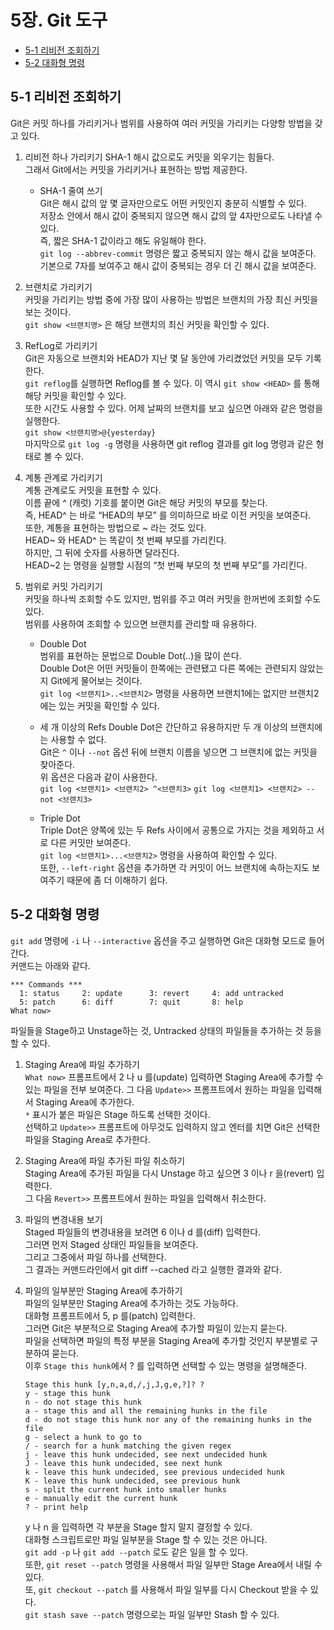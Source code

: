 # 5장. **Git 도구**

  * [5-1 리비전 조회하기](#5-1-리비전-조회하기)  
  * [5-2 대화형 명령](#5-2-대화형-명령)  

## 5-1 리비전 조회하기  
  Git은 커밋 하나를 가리키거나 범위를 사용하여 여러 커밋을 가리키는 다양항 방법을 갖고 있다.  
  
  1. 리비전 하나 가리키기
    SHA-1 해시 값으로도 커밋을 외우기는 힘들다.  
    그래서 Git에서는 커밋을 가리키거나 표현하는 방법 제공한다.  

      * SHA-1 줄여 쓰기  
        Git은 해시 값의 앞 몇 글자만으로도 어떤 커밋인지 충분히 식별할 수 있다.  
        저장소 안에서 해시 값이 중복되지 않으면 해시 값의 앞 4자만으로도 나타낼 수 있다.  
        즉, 짧은 SHA-1 값이라고 해도 유일해야 한다.  
        `git log --abbrev-commit` 명령은 짧고 중복되지 않는 해시 값을 보여준다.  
        기본으로 7자를 보여주고 해시 값이 중복되는 경우 더 긴 해시 값을 보여준다.  
        
  2. 브랜치로 가리키기  
    커밋을 가리키는 방법 중에 가장 많이 사용하는 방법은 브랜치의 가장 최신 커밋을 보는 것이다.  
    `git show <브랜치명>` 은 해당 브랜치의 최신 커밋을 확인할 수 있다.  

  3. RefLog로 가리키기  
    Git은 자동으로 브랜치와 HEAD가 지난 몇 달 동안에 가리켰었던 커밋을 모두 기록한다.  
    `git reflog`를 실행하면 Reflog를 볼 수 있다.
    이 역시 `git show <HEAD>` 를 통해 해당 커밋을 확인할 수 있다.  
    또한 시간도 사용할 수 있다. 어제 날짜의 브랜치를 보고 싶으면 아래와 같은 명령을 실행한다.  
    `git show <브랜치명>@{yesterday}`  
    마지막으로 `git log -g` 명령을 사용하면 git reflog 결과를 git log 명령과 같은 형태로 볼 수 있다.

  4. 계통 관계로 가리키기  
    계통 관계로도 커밋을 표현할 수 있다.  
    이름 끝에 ^ (캐럿) 기호를 붙이면 Git은 해당 커밋의 부모를 찾는다.  
    즉, HEAD^ 는 바로 “HEAD의 부모” 를 의미하므로 바로 이전 커밋을 보여준다.  
    또한, 계통을 표현하는 방법으로 ~ 라는 것도 있다.  
    HEAD~ 와 HEAD^ 는 똑같이 첫 번째 부모를 가리킨다.  
    하지만, 그 뒤에 숫자를 사용하면 달라진다.  
    HEAD~2 는 명령을 실행할 시점의 “첫 번째 부모의 첫 번째 부모”를 가리킨다.  

  5. 범위로 커밋 가리키기  
    커밋을 하나씩 조회할 수도 있지만, 범위를 주고 여러 커밋을 한꺼번에 조회할 수도 있다.  
    범위를 사용하여 조회할 수 있으면 브랜치를 관리할 때 유용하다.  
    
      * Double Dot  
      범위를 표현하는 문법으로 Double Dot(..)을 많이 쓴다.  
      Double Dot은 어떤 커밋들이 한쪽에는 관련됐고 다른 쪽에는 관련되지 않았는지 Git에게 물어보는 것이다.  
      `git log <브랜치1>..<브랜치2>` 명령을 사용하면 브랜치1에는 없지만 브랜치2에는 있는 커밋을 확인할 수 있다.  
      
      * 세 개 이상의 Refs
        Double Dot은 간단하고 유용하지만 두 개 이상의 브랜치에는 사용할 수 없다.  
        Git은 `^` 이나 `--not` 옵션 뒤에 브랜치 이름을 넣으면 그 브랜치에 없는 커밋을 찾아준다.  
        위 옵션은 다음과 같이 사용한다.  
        `git log <브랜치1> <브랜치2> ^<브랜치3>`
        `git log <브랜치1> <브랜치2> --not <브랜치3>`

      * Triple Dot  
        Triple Dot은 양쪽에 있는 두 Refs 사이에서 공통으로 가지는 것을 제외하고 서로 다른 커밋만 보여준다.  
        `git log <브랜치1>...<브랜치2>` 명령을 사용하여 확인할 수 있다.  
        또한, `--left-right` 옵션을 추가하면 각 커밋이 어느 브랜치에 속하는지도 보여주기 때문에 좀 더 이해하기 쉽다.

## 5-2 대화형 명령  
  `git add` 명령에 `-i` 나 `--interactive` 옵션을 주고 실행하면 Git은 대화형 모드로 들어간다.  
  커맨드는 아래와 같다.  
  ```
  *** Commands ***
    1: status     2: update      3: revert     4: add untracked
    5: patch      6: diff        7: quit       8: help
  What now>
  ```
  파일들을 Stage하고 Unstage하는 것, Untracked 상태의 파일들을 추가하는 것 등을 할 수 있다.  
  
  1. Staging Area에 파일 추가하기  
    `What now>` 프롬프트에서 2 나 u 를(update) 입력하면 Staging Area에 추가할 수 있는 파일을 전부 보여준다.
    그 다음 `Update>>` 프롬프트에서 원하는 파일을 입력해서 Staging Area에 추가한다.  
    `*` 표시가 붙은 파일은 Stage 하도록 선택한 것이다.  
    선택하고 `Update>>` 프롬프트에 아무것도 입력하지 않고 엔터를 치면 Git은 선택한 파일을 Staging Area로 추가한다.  

  2. Staging Area에 파일 추가된 파일 취소하기  
    Staging Area에 추가된 파일을 다시 Unstage 하고 싶으면 3 이나 r 을(revert) 입력한다.  
    그 다음 `Revert>>` 프롬프트에서 원하는 파일을 입력해서 취소한다.  
    
  3. 파일의 변경내용 보기  
    Staged 파일들의 변경내용을 보려면 6 이나 d 를(diff) 입력한다.  
    그러면 먼저 Staged 상태인 파일들을 보여준다.  
    그리고 그중에서 파일 하나를 선택한다.  
    그 결과는 커맨드라인에서 git diff --cached 라고 실행한 결과와 같다.  

  4. 파일의 일부분만 Staging Area에 추가하기  
    파일의 일부분만 Staging Area에 추가하는 것도 가능하다.  
    대화형 프롬프트에서 5, p 를(patch) 입력한다.  
    그러면 Git은 부분적으로 Staging Area에 추가할 파일이 있는지 묻는다.  
    파일을 선택하면 파일의 특정 부분을 Staging Area에 추가할 것인지 부분별로 구분하여 묻는다.  
    이후 `Stage this hunk`에서 ? 를 입력하면 선택할 수 있는 명령을 설명해준다.
      ```
      Stage this hunk [y,n,a,d,/,j,J,g,e,?]? ?
      y - stage this hunk
      n - do not stage this hunk
      a - stage this and all the remaining hunks in the file
      d - do not stage this hunk nor any of the remaining hunks in the file
      g - select a hunk to go to
      / - search for a hunk matching the given regex
      j - leave this hunk undecided, see next undecided hunk
      J - leave this hunk undecided, see next hunk
      k - leave this hunk undecided, see previous undecided hunk
      K - leave this hunk undecided, see previous hunk
      s - split the current hunk into smaller hunks
      e - manually edit the current hunk
      ? - print help
      ```
      y 나 n 을 입력하면 각 부분을 Stage 할지 말지 결정할 수 있다.  
      대화형 스크립트로만 파일 일부분을 Stage 할 수 있는 것은 아니다.  
      `git add -p` 나 `git add --patch` 로도 같은 일을 할 수 있다.  
      또한, `git reset --patch` 명령을 사용해서 파일 일부만 Stage Area에서 내릴 수 있다.  
      또, `git checkout --patch` 를 사용해서 파일 일부를 다시 Checkout 받을 수 있다.  
      `git stash save --patch` 명령으로는 파일 일부만 Stash 할 수 있다.  


